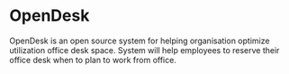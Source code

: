 # OpenDesk
OpenDesk is an open source system for helping organisation optimize utilization office desk space. System will help employees to reserve their office desk when to plan to work from office. 
